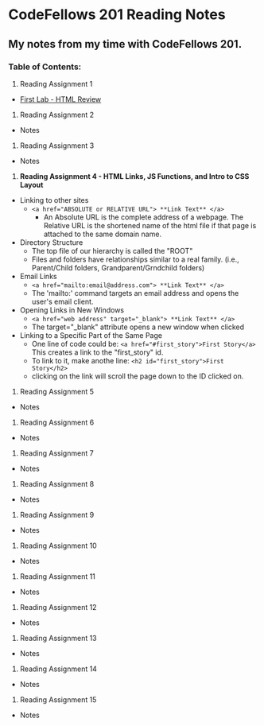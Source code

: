 # CodeFellows 201 Reading Notes
## My notes from my time with CodeFellows 201.

### Table of Contents:
1. Reading Assignment 1
  + [First Lab - HTML Review](https://micgreene.github.io/reading-notes/lab1.html)
  
1. Reading Assignment 2
  + Notes
  
1. Reading Assignment 3
  + Notes
  
1. **Reading Assignment 4 - HTML Links, JS Functions, and Intro to CSS Layout**
  + Linking to other sites
    + `<a href="ABSOLUTE or RELATIVE URL"> **Link Text** </a>`
      + An Absolute URL is the complete address of a webpage.  The Relative URL is the shortened name of the html file if that page is attached to the same domain name.
  + Directory Structure
    + The top file of our hierarchy is called the "ROOT"
    + Files and folders have relationships similar to a real family. (i.e., Parent/Child folders, Grandparent/Grndchild folders)
  + Email Links
    + `<a href="mailto:email@address.com"> **Link Text** </a>`
    + The 'mailto:' command targets an email address and opens the user's email client.
  + Opening Links in New Windows
    + `<a href="web address" target="_blank"> **Link Text** </a>`
    + The target="_blank" attribute opens a new window when clicked
  + Linking to a Specific Part of the Same Page
    + One line of code could be: `<a href="#first_story">First Story</a>` This creates a link to the "first_story" id.
    + To link to it, make anothe line: `<h2 id="first_story">First Story</h2>`
    + clicking on the link will scroll the page down to the ID clicked on.
  
1. Reading Assignment 5
  + Notes
  
1. Reading Assignment 6
  + Notes
  
1. Reading Assignment 7
  + Notes
  
1. Reading Assignment 8
  + Notes
  
1. Reading Assignment 9
  + Notes
  
1. Reading Assignment 10
  + Notes
  
1. Reading Assignment 11
  + Notes
  
1. Reading Assignment 12
  + Notes
  
1. Reading Assignment 13
  + Notes
  
1. Reading Assignment 14
  + Notes
  
1. Reading Assignment 15
  + Notes

